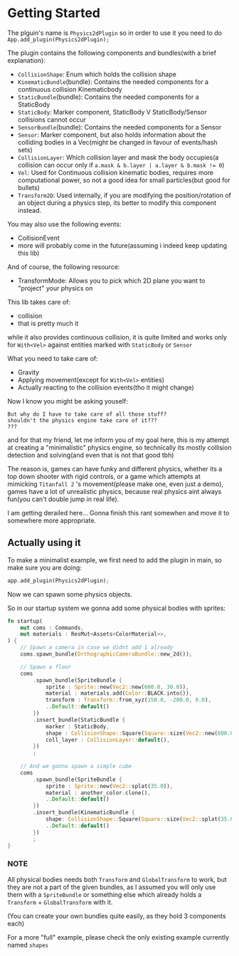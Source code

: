 # Getting Started

The plguin's name is `Physics2dPlugin` so in order to use it you need to do `App.add_plugin(Physics2dPlugin);`

The plugin contains the following components and bundles(with a brief explanation):

- `CollisionShape`: Enum which holds the collision shape
- `KinematicBundle`(bundle): Contains the needed components for a continuous collision Kinematicbody
- `StaticBundle`(bundle): Contains the needed components for a StaticBody
- `StaticBody`: Marker component, StaticBody V StaticBody/Sensor collisions cannot occur
- `SensorBundle`(bundle): Contains the needed components for a Sensor
- `Sensor`: Marker component, but also holds information about the colliding bodies in a Vec(might be changed in favour of events/hash sets)
- `CollisionLayer`: Which collision layer and mask the body occupies(a collision can occur only if `a.mask & b.layer | a.layer & b.mask != 0`)
- `Vel`: Used for Continuous collision kinematic bodies, requires more computational power, so not a good idea for small particles(but good for bullets)
- `Transform2D`: Used internally, if you are modifying the position/rotation of an object during a physics step, its better to modify this component instead.

You may also use the following events:

- CollisionEvent
- more will probably come in the future(assuming i indeed keep updating this lib)

And of course, the following resource:

- TransformMode: Allows you to pick which 2D plane you want to "project" your physics on

This lib takes care of:

- collision
- that is pretty much it

while it also provides continuous collision, it is quite limited and works only for `With<Vel>` against entities marked with `StaticBody` or `Sensor`

What you need to take care of:

- Gravity
- Applying movement(except for `With<Vel>` entities)
- Actually reacting to the collision events(tho it might change)

Now I know you might be asking youself:

```plain
But why do I have to take care of all those stuff?
shouldn't the physics engine take care of it???
???
```

and for that my friend, let me inform you of my goal here,
this is my attempt at creating a "minimalistic" physics engine,
so technically its mostly collision detection and solving(and even that is not that good tbh)

The reason is, games can have funky and different physics,
whether its a top down shooter with rigid controls,
or a game which attempts at mimicking `Titanfall 2` 's movement(please make one, even just a demo),
games have a lot of unrealistic physics, because real physics aint always fun(you can't double jump in real life).

I am getting derailed here... Gonna finish this rant somewhen and move it to somewhere more appropriate.

## Actually using it

To make a minimalist example, we first need to add the plugin in main, so make sure you are doing:

```rs
app.add_plugin(Physics2dPlugin);
```

Now we can spawn some physics objects.

So in our startup system we gonna add some physical bodies with sprites:

```rs
fn startup(
    mut coms : Commands,
    mut materials : ResMut<Assets<ColorMaterial>>,
) {
    // Spawn a camera in case we didnt add 1 already
    coms.spawn_bundle(OrthographicCameraBundle::new_2d());

    // Spawn a floor
    coms
        .spawn_bundle(SpriteBundle {
            sprite : Sprite::new(Vec2::new(600.0, 30.0)),
            material : materials.add(Color::BLACK.into()),
            transform : Transform::from_xyz(150.0, -200.0, 0.0),
            ..Default::default()
        })
        .insert_bundle(StaticBundle {
            marker : StaticBody,
            shape : CollisionShape::Square(Square::size(Vec2::new(600.0, 30.0))),
            coll_layer : CollisionLayer::default(),
        })
        ;
    
    // And we gonna spawn a simple cube
    coms
        .spawn_bundle(SpriteBundle {
            sprite : Sprite::new(Vec2::splat(35.0)),
            material : another_color.clone(),
            ..Default::default()
        })
        .insert_bundle(KinematicBundle {
            shape: CollisionShape::Square(Square::size(Vec2::splat(35.0))),
            ..Default::default()
        })
        ;
}
```

### NOTE

All physical bodies needs both `Transform` and `GlobalTransform` to work,
but they are not a part of the given bundles,
as I assumed you will only use them with a `SpriteBundle` or something else which already holds a `Transform` + `GlobalTransform` with it.

(You can create your own bundles quite easily, as they hold 3 components each)

For a more "full" example, please check the only existing example currently named `shapes`
